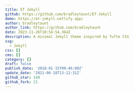 ```yaml
---
title: ET Jekyll
github: https://github.com/bradleytaunt/ET-Jekyll
demo: https://et-jekyll.netlify.app/
author: bradleytaunt
author_link: https://github.com/bradleytaunt
date: 2023-11-26T10:54:54.364Z
description: A minimal Jekyll theme inspired by Tufte CSS
ssg:
  - Jekyll
css: []
cms: []
category: []
draft: false
publish_date: '2018-01-15T09:46:08Z'
update_date: '2021-06-18T13:12:31Z'
github_star: 149
github_fork: 21
---
```

